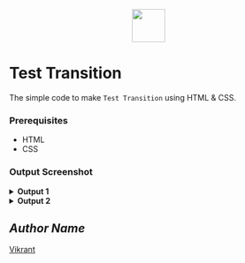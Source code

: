 <div align="center">
  <img height="60" src="https://user-images.githubusercontent.com/85709371/153715643-d0d2a5b8-3be9-41bc-9885-de1dc5808a20.png">
</div>

# Test Transition
The simple code to make `Test Transition` using HTML & CSS.

### Prerequisites
- HTML
- CSS

### Output Screenshot
<details><summary><b>Output 1</b></summary>
  <p align="center">
    <a href="Outputs/output.png"><img src="https://user-images.githubusercontent.com/85709371/148742228-62e318de-0354-4f4c-9fcc-65dcf1249344.png" alt="output"></a>
  </p>
</details>
<details><summary><b>Output 2</b></summary>
  <p align="center">
    <a href="Outputs/output.png"><img src="https://user-images.githubusercontent.com/85709371/148742228-62e318de-0354-4f4c-9fcc-65dcf1249344.png" alt="output"></a>
  </p>
</details>

<!-- Visit <a href="https://thevkrant.github.io/test-transition/">Here</a> -->

## *Author Name*
[Vikrant](https://github.com/thevkrant)
